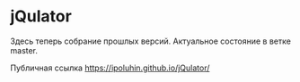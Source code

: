 # jQulator

Здесь теперь собрание прошлых версий.
Актуальное состояние в ветке master.

Публичная ссылка <https://ipoluhin.github.io/jQulator/>
